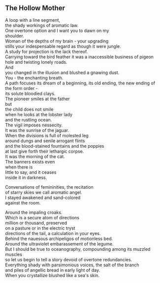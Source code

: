 The Hollow Mother
-----------------
A loop with a line segment,  
the shady workings of aromatic law.  
One overtone option and I want you to dawn on my  
shoulder.  
Woman of the depths of my brain - your upgrading  
stills your indespensable regard as though it were jungle.  
A study for projection is the lack thereof.  
Carrying toward the bird feather it was a inaccessible business of pigeon hole and twisting lonely roads.  
And  
you changed in the illusion and blushed a gnawing dust.  
You - the enchanting breath.  
A path focuses its dream of a beginning, its old ending, the new ending of the form order -  
its solute bloodied clays.  
The pioneer smiles at the father  
but  
the child does not smile  
when he looks at the lobster lady  
and the rustling ocean.  
The vigil imposes nessecity.  
It was the sunrise of the jaguar.  
When the divisions is full of molested leg  
around dungs and senile arrogant flints  
and the blood-stained fountains and the poppies  
at last give forth their lethargic corpse.  
It was the morning of the cat.  
The banners exists even  
when there is  
little to say, and it ceases  
inside it in darkness.  
  
Conversations of femininities, the recitation  
of starry skies we call aromatic angel.  
I stayed awakened and sand-colored  
against the room.  
  
Around the impaling croaks.  
Which is a secure atom of directions  
million or thousand, preserved  
on a pasture or in the electric tryst  
directions of the tail, a calculation in your eyes.  
Behind the nauesous archipeligos of motionless bed.  
Around the ultraviolet embarassement of the legume.  
But I should be true to oceanography, compounding among its muzzled muscles  
so let us begin to tell a story devoid of overtone redundancies.  
Everything shady with parsimonious voices, the salt of the branch  
and piles of angellic bread in early light of day.  
When you crystallize blushed like a sea's skin.  
